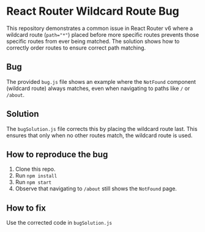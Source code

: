 # React Router Wildcard Route Bug

This repository demonstrates a common issue in React Router v6 where a wildcard route (`path="*"`) placed before more specific routes prevents those specific routes from ever being matched.  The solution shows how to correctly order routes to ensure correct path matching.

## Bug
The provided `bug.js` file shows an example where the `NotFound` component (wildcard route) always matches, even when navigating to paths like `/` or `/about`. 

## Solution
The `bugSolution.js` file corrects this by placing the wildcard route last.  This ensures that only when no other routes match, the wildcard route is used. 

## How to reproduce the bug
1. Clone this repo.
2. Run `npm install`
3. Run `npm start`
4. Observe that navigating to `/about` still shows the `NotFound` page. 

## How to fix
Use the corrected code in `bugSolution.js`
